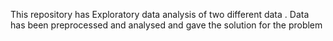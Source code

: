 This repository has Exploratory data analysis of two different data .
Data has been preprocessed and analysed and gave the solution for the problem
